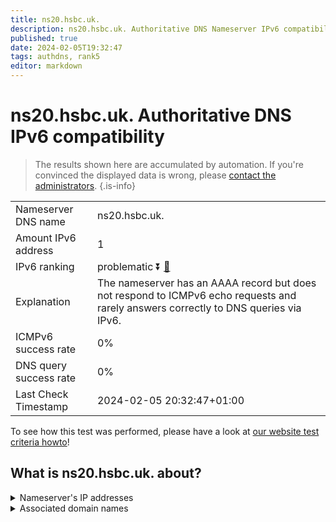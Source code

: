 ```yaml
---
title: ns20.hsbc.uk.
description: ns20.hsbc.uk. Authoritative DNS Nameserver IPv6 compatibility
published: true
date: 2024-02-05T19:32:47
tags: authdns, rank5
editor: markdown
---
```


# ns20.hsbc.uk. Authoritative DNS IPv6 compatibility

> The results shown here are accumulated by automation. If you're convinced the displayed data is wrong, please [contact the administrators](/howto/chat). 
{.is-info}




|   |   |
| - | - |
| Nameserver DNS name | ns20.hsbc.uk.
| Amount IPv6 address | 1
| IPv6 ranking | problematic :arrow_double_down: [🔗](/howto/ranking) |
| Explanation | The nameserver has an AAAA record but does not respond to ICMPv6 echo requests and rarely answers correctly to DNS queries via IPv6. |
| ICMPv6 success rate | 0%|
| DNS query success rate | 0% |
| Last Check Timestamp | 2024-02-05 20:32:47+01:00 |

To see how this test was performed, please have a look at [our website test criteria howto](/howto/testcriteria/authdns)!


## What is ns20.hsbc.uk. about?




<details>
<summary>Nameserver's IP addresses</summary>

2600:2000:2110::100

</details>



<details>
<summary>Associated domain names</summary>

www.hsbc.com

</details>
